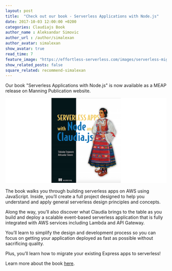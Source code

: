 ```yaml
---
layout: post
title:  "Check out our book - Serverless Applications with Node.js"
date: 2017-10-03 12:00:00 +0200
categories: Claudiajs Book
author_name : Aleksandar Simovic
author_url : /author/simalexan
author_avatar: simalexan
show_avatar: true
read_time: 7
feature_image: "https://effortless-serverless.com/images/serverless-migration/figure-2.jpg"
show_related_posts: false
square_related: recommend-simalexan
---
```


Our book "Serverless Applications with Node.js" is now available as a MEAP release on Manning Publication website.

<a class="no-style-link" href="/book"><img src="/img/effortless-serverless-social.png" alt="Serverless Applications with Node.js"></a>

The book walks you through building serverless apps on AWS using JavaScript. Inside, you’ll create a full project designed to help you understand and apply general serverless design principles and concepts.

Along the way, you’ll also discover what Claudia brings to the table as you build and deploy a scalable event-based serverless application that is fully integrated with AWS services including Lambda and API Gateway.

You’ll learn to simplify the design and development process so you can focus on getting your application deployed as fast as possible without sacrificing quality.

Plus, you’ll learn how to migrate your existing Express apps to serverless!

Learn more about the book [here](/book).
